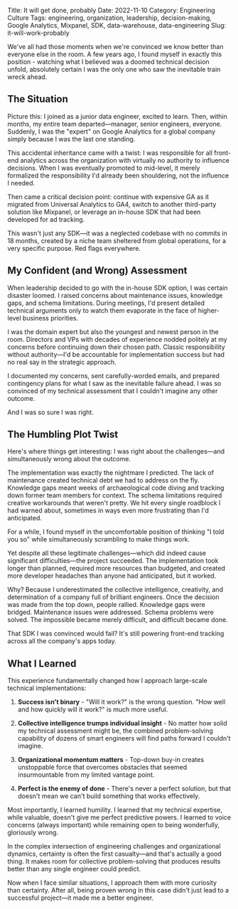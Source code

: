 Title: It will get done, probably
Date: 2022-11-10
Category: Engineering Culture
Tags: engineering, organization, leadership, decision-making, Google Analytics, Mixpanel, SDK, data-warehouse, data-engineering
Slug: it-will-work-probably

We've all had those moments when we're convinced we know better than everyone else in the room. A few years ago, I found myself in exactly this position - watching what I believed was a doomed technical decision unfold, absolutely certain I was the only one who saw the inevitable train wreck ahead.

## The Situation

Picture this: I joined as a junior data engineer, excited to learn. Then, within months, my entire team departed—manager, senior engineers, everyone. Suddenly, I was the "expert" on Google Analytics for a global company simply because I was the last one standing.

This accidental inheritance came with a twist: I was responsible for all front-end analytics across the organization with virtually no authority to influence decisions. When I was eventually promoted to mid-level, it merely formalized the responsibility I'd already been shouldering, not the influence I needed.

Then came a critical decision point: continue with expensive GA as it migrated from Universal Analytics to GA4, switch to another third-party solution like Mixpanel, or leverage an in-house SDK that had been developed for ad tracking.

This wasn't just any SDK—it was a neglected codebase with no commits in 18 months, created by a niche team sheltered from global operations, for a very specific purpose. Red flags everywhere.

## My Confident (and Wrong) Assessment

When leadership decided to go with the in-house SDK option, I was certain disaster loomed. I raised concerns about maintenance issues, knowledge gaps, and schema limitations. During meetings, I'd present detailed technical arguments only to watch them evaporate in the face of higher-level business priorities.

I was the domain expert but also the youngest and newest person in the room. Directors and VPs with decades of experience nodded politely at my concerns before continuing down their chosen path. Classic responsibility without authority—I'd be accountable for implementation success but had no real say in the strategic approach.

I documented my concerns, sent carefully-worded emails, and prepared contingency plans for what I saw as the inevitable failure ahead. I was so convinced of my technical assessment that I couldn't imagine any other outcome.

And I was so sure I was right.

## The Humbling Plot Twist

Here's where things get interesting: I was right about the challenges—and simultaneously wrong about the outcome.

The implementation was exactly the nightmare I predicted. The lack of maintenance created technical debt we had to address on the fly. Knowledge gaps meant weeks of archaeological code diving and tracking down former team members for context. The schema limitations required creative workarounds that weren't pretty. We hit every single roadblock I had warned about, sometimes in ways even more frustrating than I'd anticipated.

For a while, I found myself in the uncomfortable position of thinking "I told you so" while simultaneously scrambling to make things work.

Yet despite all these legitimate challenges—which did indeed cause significant difficulties—the project succeeded. The implementation took longer than planned, required more resources than budgeted, and created more developer headaches than anyone had anticipated, but it worked.

Why? Because I underestimated the collective intelligence, creativity, and determination of a company full of brilliant engineers. Once the decision was made from the top down, people rallied. Knowledge gaps were bridged. Maintenance issues were addressed. Schema problems were solved. The impossible became merely difficult, and difficult became done.

That SDK I was convinced would fail? It's still powering front-end tracking across all the company's apps today.

## What I Learned

This experience fundamentally changed how I approach large-scale technical implementations:

1. **Success isn't binary** - "Will it work?" is the wrong question. "How well and how quickly will it work?" is much more useful.

2. **Collective intelligence trumps individual insight** - No matter how solid my technical assessment might be, the combined problem-solving capability of dozens of smart engineers will find paths forward I couldn't imagine.

3. **Organizational momentum matters** - Top-down buy-in creates unstoppable force that overcomes obstacles that seemed insurmountable from my limited vantage point.

4. **Perfect is the enemy of done** - There's never a perfect solution, but that doesn't mean we can't build something that works effectively.

Most importantly, I learned humility. I learned that my technical expertise, while valuable, doesn't give me perfect predictive powers. I learned to voice concerns (always important) while remaining open to being wonderfully, gloriously wrong.

In the complex intersection of engineering challenges and organizational dynamics, certainty is often the first casualty—and that's actually a good thing. It makes room for collective problem-solving that produces results better than any single engineer could predict.

Now when I face similar situations, I approach them with more curiosity than certainty. After all, being proven wrong in this case didn't just lead to a successful project—it made me a better engineer.
